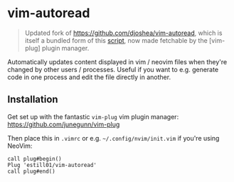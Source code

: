 # vim-autoread
> Updated fork of https://github.com/djoshea/vim-autoread, which is itself
> a bundled form of this [script][1], now made fetchable by the [vim-plug] plugin manager.

Automatically updates content displayed in vim / neovim files when they're changed by other users / processes. 
Useful if you want to e.g. generate code in one process and edit the file directly in another. 


## Installation

Get set up with the fantastic `vim-plug` vim plugin manager:
https://github.com/junegunn/vim-plug


Then place this in `.vimrc` or e.g. `~/.config/nvim/init.vim` if you're using NeoVim:
```
call plug#begin()
Plug 'estill01/vim-autoread'
call plug#end()
```

[1]: http://vim.wikia.com/wiki/Have_Vim_check_automatically_if_the_file_has_changed_externally
[2]: https://github.com/junegunn/vim-plug

